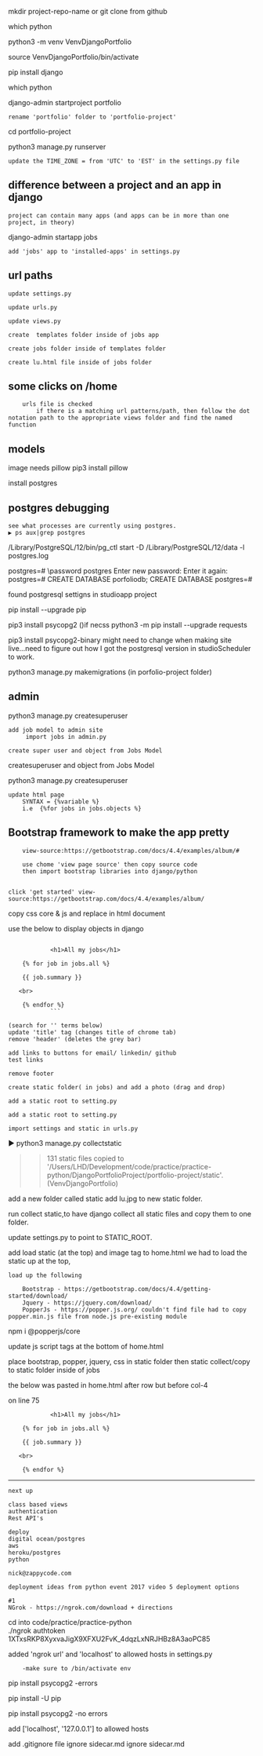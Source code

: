 mkdir project-repo-name or git clone from github

which python

python3 -m venv VenvDjangoPortfolio

source VenvDjangoPortfolio/bin/activate

pip install django

which python

django-admin startproject portfolio

    rename 'portfolio' folder to 'portfolio-project'

cd portfolio-project

python3 manage.py runserver

    update the TIME_ZONE = from 'UTC' to 'EST' in the settings.py file

## difference between a project and an app in django

    project can contain many apps (and apps can be in more than one project, in theory)

django-admin startapp jobs

    add 'jobs' app to 'installed-apps' in settings.py

## url paths

    update settings.py

    update urls.py

    update views.py

    create  templates folder inside of jobs app

    create jobs folder inside of templates folder

    create lu.html file inside of jobs folder

## some clicks on /home

        urls file is checked
            if there is a matching url patterns/path, then follow the dot notation path to the appropriate views folder and find the named function

## models

image needs pillow
pip3 install pillow

install postgres

## postgres debugging

    see what processes are currently using postgres.
    ▶ ps aux|grep postgres

/Library/PostgreSQL/12/bin/pg_ctl start -D /Library/PostgreSQL/12/data -l postgres.log

postgres=# \password postgres
Enter new password:
Enter it again:
postgres=# CREATE DATABASE porfoliodb;
CREATE DATABASE
postgres=#

found postgresql settigns in studioapp project

pip install --upgrade pip

pip3 install psycopg2
()if necss
python3 -m pip install --upgrade requests

pip3 install psycopg2-binary
might need to change when making site live...need to figure out how I got the postgresql version in studioScheduler to work.

python3 manage.py makemigrations (in porfolio-project folder)

## admin

python3 manage.py createsuperuser

    add job model to admin site
         import jobs in admin.py

    create super user and object from Jobs Model

createsuperuser and object from Jobs Model

python3 manage.py createsuperuser

    update html page
        SYNTAX = {%variable %}
        i.e  {%for jobs in jobs.objects %}

## Bootstrap framework to make the app pretty

        view-source:https://getbootstrap.com/docs/4.4/examples/album/#

        use chome 'view page source' then copy source code
        then import bootstrap libraries into django/python


    click 'get started' view-source:https://getbootstrap.com/docs/4.4/examples/album/

copy css core & js and replace in html document

use the below to display objects in django

````

            <h1>All my jobs</h1>

    {% for job in jobs.all %}

    {{ job.summary }}

   <br>

    {% endfor %}
            ```
````

    (search for '' terms below)
    update 'title' tag (changes title of chrome tab)
    remove 'header' (deletes the grey bar)

    add links to buttons for email/ linkedin/ github
    test links

    remove footer

    create static folder( in jobs) and add a photo (drag and drop)

    add a static root to setting.py

    add a static root to setting.py

    import settings and static in urls.py

▶
python3 manage.py collectstatic

> > 131 static files copied to '/Users/LHD/Development/code/practice/practice-python/DjangoPortfolioProject/portfolio-project/static'.
> > (VenvDjangoPortfolio)

add a new folder called static
add lu.jpg to new static folder.

run collect static,to have django collect all static files and copy them to one folder.

update settings.py to point to STATIC_ROOT.

add load static (at the top) and image tag to home.html we had to load the static up at the top,

    load up the following

        Bootstrap - https://getbootstrap.com/docs/4.4/getting-started/download/
        Jquery - https://jquery.com/download/
        PopperJs - https://popper.js.org/ couldn't find file had to copy popper.min.js file from node.js pre-existing module

npm i @popperjs/core

update js script tags at the bottom of home.html

place bootstrap, popper, jquery, css in static folder then static collect/copy to static folder inside of jobs

the below was pasted in home.html after row but before col-4

on line 75

```
            <h1>All my jobs</h1>

    {% for job in jobs.all %}

    {{ job.summary }}

   <br>

    {% endfor %}

```

---

    next up

    class based views
    authentication
    Rest API's

    deploy
    digital ocean/postgres
    aws
    heroku/postgres
    python

    nick@zappycode.com

    deployment ideas from python event 2017 video 5 deployment options

    #1
    NGrok - https://ngrok.com/download + directions

cd into code/practice/practice-python  
./ngrok authtoken 1XTxsRKP8XyxvaJigX9XFXU2FvK_4dqzLxNRJHBz8A3aoPC85

added 'ngrok url' and 'localhost' to allowed hosts in settings.py

        -make sure to /bin/activate env

pip install psycopg2
-errors

pip install -U pip

pip install psycopg2
-no errors

add ['localhost', '127.0.0.1'] to allowed hosts

add .gitignore file
ignore sidecar.md
ignore sidecar.md
